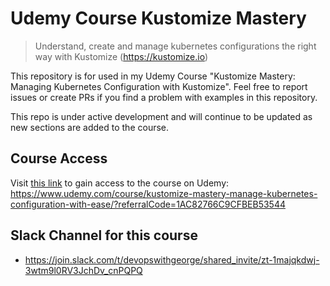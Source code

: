 # Udemy Course Kustomize Mastery


> Understand, create and manage kubernetes configurations the right way with Kustomize (https://kustomize.io)

This repository is for used in my Udemy Course "Kustomize Mastery: Managing Kubernetes Configuration with Kustomize".
Feel free to report issues or create PRs if you find a problem with examples in this repository. 

This repo is under active development and will continue to be updated as new sections are added to the course.

## Course Access
Visit [this link](https://www.udemy.com/course/kustomize-mastery-manage-kubernetes-configuration-with-ease/?referralCode=1AC82766C9CFBEB53544) to gain access to the course on Udemy: https://www.udemy.com/course/kustomize-mastery-manage-kubernetes-configuration-with-ease/?referralCode=1AC82766C9CFBEB53544
## Slack Channel for this course
- https://join.slack.com/t/devopswithgeorge/shared_invite/zt-1majqkdwj-3wtm9l0RV3JchDv_cnPQPQ